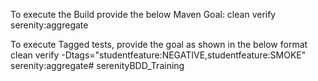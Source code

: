 To execute the Build provide the below Maven Goal:
clean verify serenity:aggregate

To execute Tagged tests, provide the goal as shown in the below format
clean verify -Dtags="studentfeature:NEGATIVE,studentfeature:SMOKE" serenity:aggregate# serenityBDD_Training
